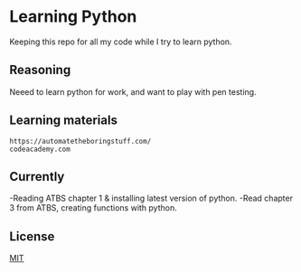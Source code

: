 # Learning Python

Keeping this repo for all my code while I try to learn python. 
## Reasoning

Neeed to learn python for work, and want to play with pen testing. 



## Learning materials

```
https://automatetheboringstuff.com/
codeacademy.com

```

## Currently
-Reading ATBS chapter 1 & installing latest version of python. 
-Read chapter 3 from ATBS, creating functions with python. 

## License
[MIT](https://choosealicense.com/licenses/mit/)
